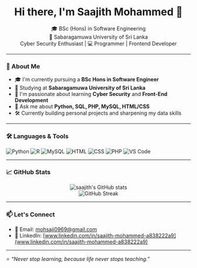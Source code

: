 <h1 align="center">Hi there, I'm Saajith Mohammed 👋</h1>

<p align="center">
  🎓 BSc (Hons) in Software Engineering <br/>
  📍 Sabaragamuwa University of Sri Lanka <br/>
  Cyber Security Enthusiast | 💻 Programmer | Frontend Developer
</p>

---

### 🚀 About Me

- 🎓 I'm currently pursuing a **BSc Hons in Software Engineer**
- 🏫 Studying at **Sabaragamuwa University of Sri Lanka**
- 🌱 I'm passionate about learning **Cyber Security** and **Front-End Development**
- 💬 Ask me about **Python, SQL, PHP, MySQL, HTML/CSS**
- 🛠️ Currently building personal projects and sharpening my data skills

---

### 🛠️ Languages & Tools

![Python](https://img.shields.io/badge/-Python-333333?style=flat&logo=python)
![R](https://img.shields.io/badge/-R-276DC3?style=flat&logo=r)
![MySQL](https://img.shields.io/badge/-MySQL-4479A1?style=flat&logo=mysql)
![HTML](https://img.shields.io/badge/-HTML5-E34F26?style=flat&logo=html5)
![CSS](https://img.shields.io/badge/-CSS3-1572B6?style=flat&logo=css3)
![PHP](https://img.shields.io/badge/-PHP-777BB4?style=flat&logo=php)
![VS Code](https://img.shields.io/badge/-VS%20Code-007ACC?style=flat&logo=visual-studio-code)

---

### 📈 GitHub Stats

<p align="center">
  <img src="https://github-readme-stats.vercel.app/api?username=saajith-mohammed&show_icons=true&theme=radical" alt="saajith's GitHub stats" />
  <br/>
  <img src="https://github-readme-streak-stats.herokuapp.com/?user=Ashrif-Hub&theme=radical" alt="GitHub Streak" />
</p>

---

### 📫 Let's Connect

- 📧 Email: [mohsaji0969@gmail.com](mailto:mohsaji0969@gmail.com)
- 💼 LinkedIn: [www.linkedin.com/in/saajith-mohammed-a838222a9](www.linkedin.com/in/saajith-mohammed-a838222a9)

---

⭐️ _“Never stop learning, because life never stops teaching.”_


